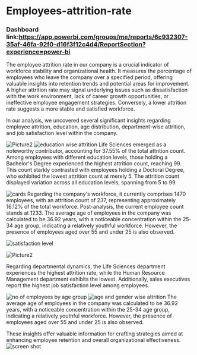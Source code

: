 # Employees-attrition-rate
### Dashboard link:https://app.powerbi.com/groups/me/reports/6c932307-35af-46fa-92f0-d16f3f12c4d4/ReportSection?experience=power-bi
The employee attrition rate in our company is a crucial indicator of workforce stability and organizational health. It measures the percentage of employees who leave the company over a specified period, offering valuable insights into retention trends and potential areas for improvement. A higher attrition rate may signal underlying issues such as dissatisfaction with the work environment, lack of career growth opportunities, or ineffective employee engagement strategies. Conversely, a lower attrition rate suggests a more stable and satisfied workforce.

In our analysis, we uncovered several significant insights regarding employee attrition, education, age distribution, department-wise attrition, and job satisfaction level within the company.


![Picture2](https://github.com/Junaidhasan373/Employees-attrition-rate/assets/138038159/c062cf0f-4b6c-4d01-8afb-468ed367f62c)
![education wise attrition](https://github.com/Junaidhasan373/Employees-attrition-rate/assets/138038159/1032fd5d-c70d-462a-a703-35a577c47cf4)
Life Sciences emerged as a noteworthy contributor, accounting for 37.55% of the total attrition count. Among employees with different education levels, those holding a Bachelor's Degree experienced the highest attrition count, reaching 99. This count starkly contrasted with employees holding a Doctoral Degree, who exhibited the lowest attrition count at merely 5. The attrition count displayed variation across all education levels, spanning from 5 to 99.


![cards](https://github.com/Junaidhasan373/Employees-attrition-rate/assets/138038159/ca3c5e39-57bc-42a9-a2aa-18a1c4a7f2bb)
Regarding the company's workforce, it currently comprises 1470 employees, with an attrition count of 237, representing approximately 16.12% of the total workforce. Post-analysis, the current employee count stands at 1233. The average age of employees in the company was calculated to be 36.92 years, with a noticeable concentration within the 25-34 age group, indicating a relatively youthful workforce. However, the presence of employees aged over 55 and under 25 is also observed.


![satisfaction level](https://github.com/Junaidhasan373/Employees-attrition-rate/assets/138038159/bacd4452-5d9e-48bf-8dc5-d9d2ec9722f1)

![Picture2](https://github.com/Junaidhasan373/Employees-attrition-rate/assets/138038159/c062cf0f-4b6c-4d01-8afb-468ed367f62c)

Regarding departmental dynamics, the Life Sciences department experiences the highest attrition rate, while the Human Resource Management department exhibits the lowest. Additionally, sales executives report the highest job satisfaction level among employees.


![no  of employees by age group](https://github.com/Junaidhasan373/Employees-attrition-rate/assets/138038159/e8baf597-a50a-47c1-956d-36fdab9eef66)
![age and gender wise attrition](https://github.com/Junaidhasan373/Employees-attrition-rate/assets/138038159/38b05263-7fa2-4084-a9fe-2f9ceba51653)
The average age of employees in the company was calculated to be 36.92 years, with a noticeable concentration within the 25-34 age group, indicating a relatively youthful workforce. However, the presence of employees aged over 55 and under 25 is also observed.



These insights offer valuable information for crafting strategies aimed at enhancing employee retention and overall organizational effectiveness.
![screen shot](https://github.com/Junaidhasan373/Employees-attrition-rate/assets/138038159/99973146-8a6b-4230-9d9e-01901591d098)

